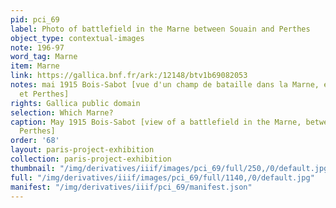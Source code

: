 ```yaml
---
pid: pci_69
label: Photo of battlefield in the Marne between Souain and Perthes
object_type: contextual-images
note: 196-97
word_tag: Marne
item: Marne
link: https://gallica.bnf.fr/ark:/12148/btv1b69082053
notes: mai 1915 Bois-Sabot [vue d'un champ de bataille dans la Marne, entre Souain
  et Perthes]
rights: Gallica public domain
selection: Which Marne?
caption: May 1915 Bois-Sabot [view of a battlefield in the Marne, between Souain and
  Perthes]
order: '68'
layout: paris-project-exhibition
collection: paris-project-exhibition
thumbnail: "/img/derivatives/iiif/images/pci_69/full/250,/0/default.jpg"
full: "/img/derivatives/iiif/images/pci_69/full/1140,/0/default.jpg"
manifest: "/img/derivatives/iiif/pci_69/manifest.json"
---
```

